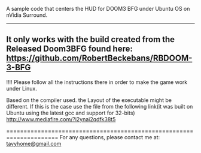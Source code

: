 A sample code that centers the HUD for DOOM3 BFG under Ubuntu OS on nVidia Surround.

-------------------------------------------------------------------------------------------
It only works with the build created from the Released Doom3BFG found here:
https://github.com/RobertBeckebans/RBDOOM-3-BFG
-------------------------------------------------------------------------------------------

!!!! Please follow all the instructions there in order to make the game work under Linux.

Based on the compiler used. the Layout of the executable might be different. 
If this is the case use the file from the following link(it was built on Ubuntu using the latest gcc and support for 32-bits)
http://www.mediafire.com/?i2ynai2qdfk38t5

=====================================================================
For any questions, please contact me at: tavyhome@gmail.com
